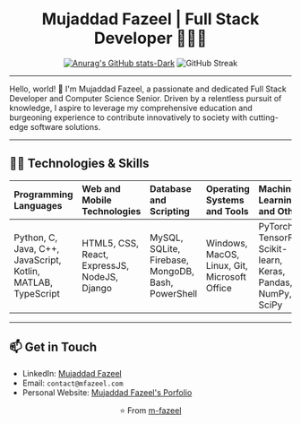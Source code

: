 <div align="center">

# Mujaddad Fazeel | Full Stack Developer 👨🏻‍💻

</div>

<div align="center">
  
[![Anurag's GitHub stats-Dark](https://github-readme-stats.vercel.app/api?username=m-fazeel&show_icons=true&include_all_commits=true&theme=dark#gh-dark-mode-only)](https://github.com/anuraghazra/github-readme-stats#gh-dark-mode-only)
![GitHub Streak](https://github-readme-streak-stats.herokuapp.com/?user=m-fazeel&theme=dark)

</div>

---

Hello, world! 👋 I'm Mujaddad Fazeel, a passionate and dedicated Full Stack Developer and Computer Science Senior. Driven by a relentless pursuit of knowledge, I aspire to leverage my comprehensive education and burgeoning experience to contribute innovatively to society with cutting-edge software solutions.

---

## 👨‍💻 Technologies & Skills

| Programming Languages | Web and Mobile Technologies | Database and Scripting | Operating Systems and Tools | Machine Learning and Others |
|:----------------------|:-----------------------------|:-----------------------|:---------------------------|:----------------------------|
| Python, C, Java, C++, JavaScript, Kotlin, MATLAB, TypeScript | HTML5, CSS, React, ExpressJS, NodeJS, Django | MySQL, SQLite, Firebase, MongoDB, Bash, PowerShell | Windows, MacOS, Linux, Git, Microsoft Office | PyTorch, TensorFlow, Scikit-learn, Keras, Pandas, NumPy, SciPy |

---

## 📫 Get in Touch

- LinkedIn: [Mujaddad Fazeel](https://www.linkedin.com/in/your-linkedin)
- Email: `contact@mfazeel.com`
- Personal Website: [Mujaddad Fazeel's Porfolio](http://www.mfazeel.com)

<div align="center">

⭐️ From [m-fazeel](https://github.com/m-fazeel)

</div>
